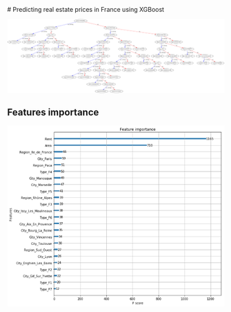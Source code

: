  <div align="center"> </div>
 # Predicting real estate prices in France using XGBoost 

![Image of a tree of the XGBoost model](https://github.com/tlemenestrel/France_Real_Estate_Prices_Prediction/blob/master/Images/xgboost_tree.png)


## Features importance

![Image of features importance](https://github.com/tlemenestrel/France_Real_Estate_Prices_Prediction/blob/master/Images/xgboost_features_importance.png)
